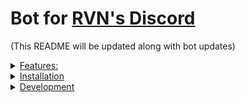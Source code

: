 # Bot for [RVN's Discord](https://discord.gg/BmwqstP)

(This README will be updated along with bot updates)

<details style="font-size=30px;"><summary><u>Features:</u></summary>

* Helper

  * displays help for any command given

    * Responds to `!help`

    * Also Responds to `!help <command>`

* Reputation Bots

  * displays reputation for you or specified user

    * Responds to `!rep`

    * Also Responds to `!rep <@username>`

  * give or take rep from a specified user (moderator only)

    * Responds to `!rep <take/give> <@username> <amount>`

* Network bot

  * displays current network Raven Network Stats.

    * Responds to `!network`

* Market bot

  * displays current market stats from coinmarketcap

    * Responds to `!market`

* Hashpower bot

  * calculates given MH/s to RVN & fiat per min, hr, day.

    * Responds to `!hashpower <MH/s> <fiat>`

* Price bot

  * displays price of currencies.

    * Responds to `!price <fiat/coin> <amount> <fiat/coin>`

* Lambo bot

  * displays how much rvn is needed or if amount is supplied how many needed for 1 lambo

    * Responds to `!lambo`

    * Responds to `!lambo <amount>`

* Balance bot

  * Displays balance of supplied Raven Address

    * Responds to `!balance <address>`

* Note bot

  * logs note for the bot workers!

    * Responds to `!botmaster <whatever you want to say>`

* Uptime bot

  * displays bot current uptime!

    * Responds to `!uptime`

* User info bot

  * displays info about yourself or specified user

    * Responds to `!userinfo`

    * Also Responds to `!userinfo <@username>`

* Pools bot

  * displays pools on the raven network

    * Responds to `!pools`

    * Also Responds to `!pools <pool name>`

  * allows Pool Operators to add themselves to the list

    * Responds to `!pools set, <poolName>, <poolURL>, <poolFee>, <poolStratum>, <poolPort>, <poolExtraInfo>`

* 8ball bot

  * answers yes or no questions

    * Responds to `!8ball <question?>`

* status bot

  * displays if url is up or down.

    * Responds to `!status <url> <port>`

* Role setter bot (specified in the config!)

  * allows users to set specific roles for themselves

    * Responds to `!roles` - List Available Roles

    * Responds to `!addrole <role-name>` - Adds to Role

    * Responds to `!delrole <role-name>` - Deletes from Role

* helpful commands bot (set in the commands.json)

  * displays helpful commands you can use.

    * Responds to `!helpcommands`

* Welcome bot

  * sends Direct Message when new users join, moderators only  can also send it again

    * Responds to `!welcome <@username>`

* Server Stats bot

  * displays current servers Statistics (moderator only)

    * Responds to `!serverstats`

* Moderation bots (moderator only)

  * deletes # of messages from specified channel/user or current channel.

    * Responds to `!purge <#>`

    * Also Responds to `!purge <#channel-name/@username> <#>`

  * kicks a user for given Reason

    * Responds to `!kick <@username> <reason>`

  * bans user for given Reason

    * Responds to `!ban <@username> <reason>`

* pm2 Bots (Bot Devs Only)

  * allows updating and shutting down of bots

    * Responds to `!update <app-name>`

    * Responds to `!shutdown <app-name>`

* utilizes mongodb with included helper functions

* Specific User Message Logger

* alias plugin to allow commands to be activated by a different word

* Spam Detection Bot to Prevent Discord Raids and Spammers

* Discord Invite Link Detection

* Dynamic plugin loading with permission support.

* [PM2 support](http://pm2.keymetrics.io/)

</details>

<details><summary><u>Installation</u></summary>

## Create a Bot

1) Create a bot and get the bots Token and Client ID: https://discordapp.com/developers/applications/me

    1) After going to the link above click “new application”. Give it a name, picture and description.

    2) Click “Create Bot User” and click “Yes, Do It!” when the dialog pops up.

    3) Copy down the token used to login and Client ID to invite your new bot to your discord server.

2) invite the bot to your server using the link below and entering the Client ID or generate your own [Here :link:](https://discordapi.com/permissions.html)

```
https://discordapp.com/oauth2/authorize?client_id=INSERT_CLIENT_ID_HERE&scope=bot&permissions=27648
```

## Edit Files

1) Edit and rename `default.json.example` to `default.json` in `/config`.

2) Edit and rename `ecosystem.json.js.example` to `ecosystem.json.js` in the root folder to match the correct directories.

## Install Bot

### Auto - Windows

1) run the `windows-install.bat` file to install needed tools, Not on windows or don't want to auto install follow the instructions below for manual Installation.

2) verify the following tools are installed by running the commands below in cmd:
      * mongodb - `if exist "C:\Program Files\MongoDB" (echo folder exists) else (echo does not exist)`
      * git - `git --version`
      * node - `node -v`
        * npm - `npm -v`
          * pm2 - `pm2 -v`
          * yarn - `yarn -v`

3) start the bot with `yarn start` or `pm2 start ecosystem.config.js` in the bots root directory

    1) if the bot fails to start and throws missing npm package errors simply run `npm install` again in the bots root directory

### Manual - Linux/Mac

1) Download and install the required tools listed below:

      * [mongodb > 3.6](https://www.mongodb.com/download-center?jmp=nav#community)
      * [git > 2.0.0](https://git-scm.com/downloads)
      * [node > 8.0.0](https://nodejs.org/en/)
        * [npm > 0.12.x](https://nodejs.org/en/)
          * [pm2 > latest](http://pm2.keymetrics.io/)
          * [yarn > latest](https://yarnpkg.com/en/docs/install)

2) After the above tools have been installed run `npm install` in the bots root directory.

    1) this may throw some errors on some systems not all packages are required for some systems, the bot will still run unless its a absolutely needed dependency.

3) start the bot with `yarn start` or `pm2 start ecosystem.config.js` in the bots root directory

</details>

<details><summary><u>Development</u></summary>

Be sure to run the command below before working on any code, this ensures
prettier goes to work and keeps code to our standard.

```
yarn install --production=false
```

to run the prettier on the code use the following:

```
yarn precommit
```

